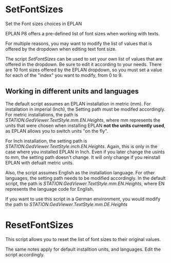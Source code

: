 # SetFontSizes
Set the Font sizes choices in EPLAN

EPLAN P8 offers a pre-defined list of font sizes when working with texts.

For multiple reasons, you may want to modify the list of values that is offered by the dropdown when editing text font size.

The script *SetFontSizes* can be used to set your own list of values that are offered in the dropdown. Be sure to edit it according to your needs. There are 10 font sizes offered by the EPLAN dropdown, so you must set a value for each of the "index" you want to modify, from 0 to 9.

## Working in different units and languages
The default script assumes an EPLAN installation in metric (mm). For installation in imperial (Inch), the Setting path must be modifed accordingly. For metric installations, the path is *STATION.GedViewer.TextStyle.mm.EN.Heights*, where mm represents the units that were chosen when installing EPLAN **not the units currently used**, as EPLAN allows you to switch units "on the fly".

For Inch installation, the setting path is *STATION.GedViewer.TextStyle.inch.EN.Heights*. Again, this is only in the case where you installed EPLAN in Inch. Even if you later change the usints to mm, the setting path doesn't change. It will only change if you reinstall EPLAN with defualt metric units.

Also, the script assumes English as the installation language. For other languages, the setting path needs to be modified accordingly. In the default script, the path is *STATION.GedViewer.TextStyle.mm.EN.Heights*, where EN represents the language code for English. 

If you want to use this script in a German environment, you would modify the path to *STATION.GedViewer.TextStyle.mm.DE.Heights*

# ResetFontSizes
This script allows you to reset the list of font sizes to their original values.

The same notes apply for default installtion units, and languages. Edit the script accordingly.

